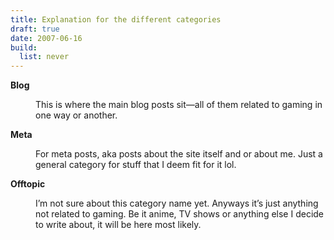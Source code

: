 ```yaml
---
title: Explanation for the different categories
draft: true
date: 2007-06-16
build:
  list: never
---
```

<dl>

**<dt>Blog</dt>**
<dd>This is where the main blog posts sit—all of them related to gaming in one way or another.</dd>

**<dt>Meta</dt>**
<dd>For meta posts, aka posts about the site itself and or about me. Just a general category for stuff that I deem fit for it lol.</dd>

**<dt>Offtopic</dt>**
<dd>I’m not sure about this category name yet. Anyways it’s just anything not related to gaming. Be it anime, TV shows or anything else I decide to write about, it will be here most likely.</dd>
</dl>